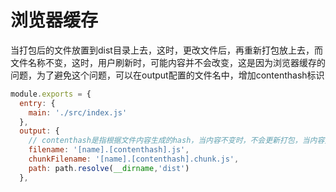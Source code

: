 # 浏览器缓存
当打包后的文件放置到dist目录上去，这时，更改文件后，再重新打包放上去，而文件名称不变，这时，用户刷新时，可能内容并不会改变，这是因为浏览器缓存的问题，为了避免这个问题，可以在output配置的文件名中，增加contenthash标识
```js
module.exports = {
  entry: {
    main: './src/index.js'
  },
  output: {
    // contenthash是指根据文件内容生成的hash，当内容不变时，不会更新打包，当内容变化时，才会生成一个新的文件
    filename: '[name].[contenthash].js',
    chunkFilename: '[name].[contenthash].chunk.js',
    path: path.resolve(__dirname,'dist')
  },
``` 
